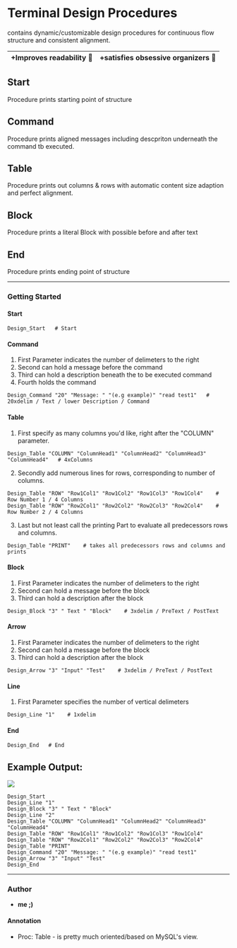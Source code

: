 # Terminal Design Procedures

contains dynamic/customizable design procedures for continuous flow structure and consistent alignment.

+Improves readability 🔖 | +satisfies obsessive organizers 🤣
------------ | ------------ | 

## Start
Procedure prints starting point of structure

## Command
Procedure prints aligned messages including descpriton underneath the command tb executed.

## Table
Procedure prints out columns & rows with automatic content size adaption and perfect alignment.

## Block
Procedure prints a literal Block with possible before and after text

## End
Procedure prints ending point of structure

---

### Getting Started

#### Start
```shell
Design_Start   # Start
```
#### Command
1. First Parameter indicates the number of delimeters to the right
2. Second can hold a message before the command
3. Third can hold a description beneath the to be executed command
4. Fourth holds the command
```shell
Design_Command "20" "Message: " "(e.g example)" "read test1"   # 20xdelim / Text / lower Description / Command  
```

#### Table
1. First specify as many columns you'd like, right after the "COLUMN" parameter.
```shell
Design_Table "COLUMN" "ColumnHead1" "ColumnHead2" "ColumnHead3" "ColumnHead4"   # 4xColumns
```
2. Secondly add numerous lines for rows, corresponding to number of columns.
```shell
Design_Table "ROW" "Row1Col1" "Row1Col2" "Row1Col3" "Row1Col4"    # Row Number 1 / 4 Columns
Design_Table "ROW" "Row2Col1" "Row2Col2" "Row2Col3" "Row2Col4"    # Row Number 2 / 4 Columns
```
3. Last but not least call the printing Part to evaluate all predecessors rows and columns.
```shell
Design_Table "PRINT"    # takes all predecessors rows and columns and prints
```

#### Block
1. First Parameter indicates the number of delimeters to the right
2. Second can hold a message before the block
3. Third can hold a description after the block
```shell
Design_Block "3" " Text " "Block"    # 3xdelim / PreText / PostText
```

#### Arrow
1. First Parameter indicates the number of delimeters to the right
2. Second can hold a message before the block
3. Third can hold a description after the block
```shell
Design_Arrow "3" "Input" "Test"    # 3xdelim / PreText / PostText
```

#### Line
1. First Parameter specifies the number of vertical delimeters 
```shell
Design_Line "1"    # 1xdelim
```

#### End
```shell
Design_End   # End
```

## Example Output:

![](https://i.imgur.com/A8VIZEo.png)
```shell
Design_Start
Design_Line "1"
Design_Block "3" " Text " "Block"
Design_Line "2"
Design_Table "COLUMN" "ColumnHead1" "ColumnHead2" "ColumnHead3" "ColumnHead4"
Design_Table "ROW" "Row1Col1" "Row1Col2" "Row1Col3" "Row1Col4"
Design_Table "ROW" "Row2Col1" "Row2Col2" "Row2Col3" "Row2Col4"
Design_Table "PRINT"
Design_Command "20" "Message: " "(e.g example)" "read test1"
Design_Arrow "3" "Input" "Test"
Design_End
```

---


### Author

* **me ;)**

#### Annotation

* Proc: Table - is pretty much oriented/based on MySQL's view.
